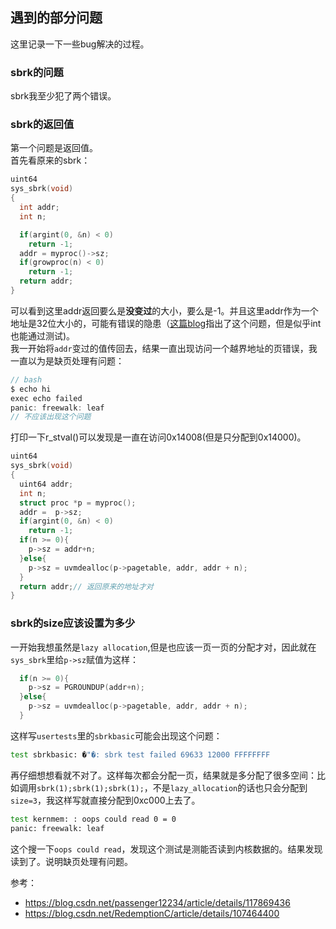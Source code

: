 

## 遇到的部分问题
这里记录一下一些bug解决的过程。  
### sbrk的问题
sbrk我至少犯了两个错误。
### sbrk的返回值
第一个问题是返回值。  
首先看原来的sbrk：
```c
uint64
sys_sbrk(void)
{
  int addr;
  int n;

  if(argint(0, &n) < 0)
    return -1;
  addr = myproc()->sz;
  if(growproc(n) < 0)
    return -1;
  return addr;
}
```
可以看到这里addr返回要么是**没变过**的大小，要么是-1。并且这里addr作为一个地址是32位大小的，可能有错误的隐患（[这篇blog](https://blog.csdn.net/passenger12234/article/details/117869436)指出了这个问题，但是似乎int也能通过测试)。  
我一开始将`addr`变过的值传回去，结果一直出现访问一个越界地址的页错误，我一直以为是缺页处理有问题：
```c
// bash
$ echo hi
exec echo failed
panic: freewalk: leaf 
// 不应该出现这个问题
```
打印一下r_stval()可以发现是一直在访问0x14008(但是只分配到0x14000)。
```c
uint64
sys_sbrk(void)
{
  uint64 addr;
  int n;
  struct proc *p = myproc();
  addr =  p->sz;
  if(argint(0, &n) < 0)
    return -1;
  if(n >= 0){
    p->sz = addr+n; 
  }else{
    p->sz = uvmdealloc(p->pagetable, addr, addr + n);
  }
  return addr;// 返回原来的地址才对
}
```
### sbrk的size应该设置为多少
一开始我想虽然是`lazy allocation`,但是也应该一页一页的分配才对，因此就在`sys_sbrk`里给`p->sz`赋值为这样：
```c
  if(n >= 0){
    p->sz = PGROUNDUP(addr+n); 
  }else{
    p->sz = uvmdealloc(p->pagetable, addr, addr + n);
  }
```
这样写`usertests`里的`sbrkbasic`可能会出现这个问题：
```bash
test sbrkbasic: �"�: sbrk test failed 69633 12000 FFFFFFFF
```
再仔细想想看就不对了。这样每次都会分配一页，结果就是多分配了很多空间：比如调用`sbrk(1);sbrk(1);sbrk(1);`，不是`lazy_allocation`的话也只会分配到`size=3`，我这样写就直接分配到0xc000上去了。

```bash
test kernmem: : oops could read 0 = 0
panic: freewalk: leaf
```
这个搜一下`oops could read`，发现这个测试是测能否读到内核数据的。结果发现读到了。说明缺页处理有问题。

参考：  
* https://blog.csdn.net/passenger12234/article/details/117869436
* https://blog.csdn.net/RedemptionC/article/details/107464400